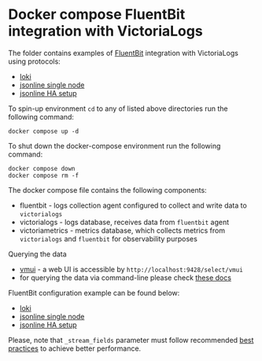 # Docker compose FluentBit integration with VictoriaLogs

The folder contains examples of [FluentBit](https://docs.fluentbit.io/manual) integration with VictoriaLogs using protocols:

* [loki](./loki)
* [jsonline single node](./jsonline)
* [jsonline HA setup](./jsonline-ha)

To spin-up environment `cd` to any of listed above directories run the following command:
```
docker compose up -d 
```

To shut down the docker-compose environment run the following command:
```
docker compose down
docker compose rm -f
```

The docker compose file contains the following components:

* fluentbit - logs collection agent configured to collect and write data to `victorialogs`
* victorialogs - logs database, receives data from `fluentbit` agent
* victoriametrics - metrics database, which collects metrics from `victorialogs` and `fluentbit` for observability purposes

Querying the data

* [vmui](https://docs.victoriametrics.com/victorialogs/querying/#vmui) - a web UI is accessible by `http://localhost:9428/select/vmui`
* for querying the data via command-line please check [these docs](https://docs.victoriametrics.com/victorialogs/querying/#command-line)

FluentBit configuration example can be found below:
* [loki](./loki/fluent-bit.conf)
* [jsonline single node](./jsonline/fluent-bit.conf)
* [jsonline HA setup](./jsonline-ha/fluent-bit.conf)

Please, note that `_stream_fields` parameter must follow recommended [best practices](https://docs.victoriametrics.com/victorialogs/keyconcepts/#stream-fields) to achieve better performance.
